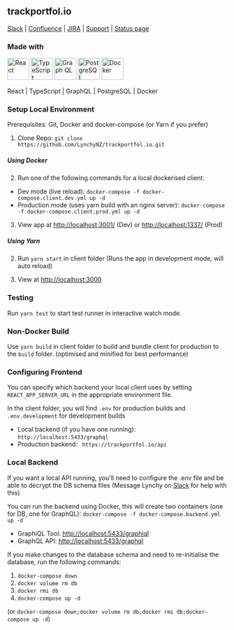 ## trackportfol.io

[Slack](https://lynchyworkspace.slack.com/)
| [Confluence](https://lynchy.atlassian.net/wiki/spaces/PT/overview/)
| [JIRA](https://lynchy.atlassian.net/browse/PT)
| [Support](https://lynchy.atlassian.net/servicedesk)
| [Status page](https://lynchy.statuspage.io/)

### Made with

<img src="https://cdn.svgporn.com/logos/react.svg" alt="React" width="50" height="50"> <img src="https://cdn.svgporn.com/logos/typescript-icon.svg" alt="TypeScript" width="50" height="50"> <img src="https://cdn.svgporn.com/logos/graphql.svg" alt="Graph QL" width="50" height="50"> <img src="https://cdn.svgporn.com/logos/postgresql.svg" alt="PostgreSQL" width="50" height="50"> <img src="https://cdn.svgporn.com/logos/docker-icon.svg" alt="Docker" width="50" height="50">

React | TypeScript | GraphQL | PostgreSQL | Docker

### Setup Local Environment

Prerequisites: Git, Docker and docker-compose (or Yarn if you prefer)

1) Clone Repo: `git clone https://github.com/LynchyNZ/trackportfol.io.git`

##### Using Docker
2) Run one of the following commands for a local dockerised client:
- Dev mode (live reload): `docker-compose -f docker-compose.client.dev.yml up -d`
- Production mode (uses yarn build with an nginx server): `docker-compose -f docker-compose.client.prod.yml up -d`

3) View app at [http://localhost:3001/](http://localhost:3001/) (Dev) or [http://localhost:1337/](http://localhost:1337/) (Prod)

##### Using Yarn
2) Run `yarn start` in client folder (Runs the app in development mode, will auto reload) 

3) View at [http://localhost:3000](http://localhost:3000)

### Testing

Run `yarn test` to start test runner in interactive watch mode.

### Non-Docker Build
Use `yarn build` in client folder to build and bundle client for production to the `build` folder. (optimised and minified for best performance)

### Configuring Frontend

You can specify which backend your local client uses by setting `REACT_APP_SERVER_URL` in the appropriate environment file.

In the client folder, you will find `.env` for production builds and `.env.development` for development builds
  - Local backend (if you have one running): `http://localhost:5433/graphql`
  - Production backend: ` https://trackportfol.io/api`

### Local Backend

If you want a local API running, you'll need to configure the .env file and be able to decrypt the DB schema files (Message Lynchy on [Slack](https://lynchyworkspace.slack.com/) for help with this)

You can run the backend using Docker, this will create two containers (one for DB, one for GraphQL):
`docker-compose -f docker-compose.backend.yml up -d`

- GraphiQL Tool: [http://localhost:5433/graphiql](http://localhost:5433/graphiql)
- GraphQL API: [http://localhost:5433/graphql](http://localhost:5433/graphql)


If you make changes to the database schema and need to re-initialise the database, run the following commands:
1) `docker-compose down`
2) `docker volume rm db`
3) `docker rmi db`
4) `docker-compose up -d`

  (or `docker-compose down;docker volume rm db;docker rmi db;docker-compose up -d`)
